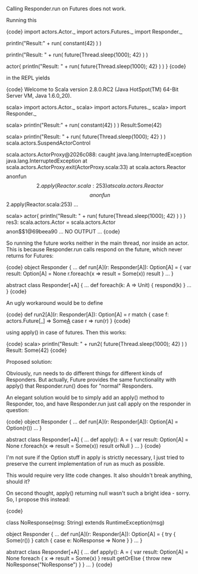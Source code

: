 Calling Responder.run on Futures does not work.

Running this

{code}
import actors.Actor._
import actors.Futures._
import Responder._

println("Result:" + run( constant(42) ) )

println("Result: " +  run( future{Thread.sleep(1000); 42} ) )

actor{ println("Result: " +  run( future{Thread.sleep(1000); 42} ) ) }
{code}

in the REPL yields

{code}
Welcome to Scala version 2.8.0.RC2 (Java HotSpot(TM) 64-Bit Server VM, Java 1.6.0_20).

scala> import actors.Actor._
scala> import actors.Futures._
scala> import Responder._

scala> println("Result:" + run( constant(42) ) )
Result:Some(42)

scala> println("Result: " +  run( future{Thread.sleep(1000); 42} ) )
scala.actors.SuspendActorControl

scala.actors.ActorProxy@2026c088: caught java.lang.InterruptedException
java.lang.InterruptedException
	at scala.actors.ActorProxy.exit(ActorProxy.scala:33)
	at scala.actors.Reactor$$$$anonfun$$2.apply(Reactor.scala:253)
	at scala.actors.Reactor$$$$anonfun$$2.apply(Reactor.scala:253)
    ...

scala> actor{ println("Result: " +  run( future{Thread.sleep(1000); 42} ) ) }
res3: scala.actors.Actor = scala.actors.Actor$$$$anon$$1@69beea90
    ... NO OUTPUT ...
{code}

So running the future works neither in the main thread, nor inside an
actor. This is because Responder.run calls respond on the future,
which never returns for Futures:

{code}
object Responder {
  ...
  def run[A](r: Responder[A]): Option[A] = {
    var result: Option[A] = None
    r.foreach(x => result = Some(x))
    result
  }
  ...
}

abstract class Responder[+A] {
  ...
  def foreach(k: A => Unit) { respond(k) }
  ...
}
{code}


An ugly workaround would be to define

{code}
def run2[A](r: Responder[A]): Option[A] = r match {
  case f: actors.Future[_] => Some[A](f())
  case r => run(r)
}
{code}

using apply() in case of futures. Then this works:

{code}
scala> println("Result: " +  run2( future{Thread.sleep(1000); 42} ) )
Result: Some(42)
{code}


Proposed solution:

Obviously, run needs to do different things for different kinds
of Responders. But actually, Future provides the same functionality
with apply() that Responder.run() does for "normal" Responders.

An elegant solution would be to simply add an apply() method
to Responder, too, and have Responder.run just call apply on
the responder in question:


{code}
object Responder {
  ...
  def run[A](r: Responder[A]): Option[A] = Option(r())
  ...
}

abstract class Responder[+A] {
  ...
  def apply(): A = {
    var result: Option[A] = None
    r.foreach(x => result = Some(x))
    result orNull
  }
  ...
}
{code}

I'm not sure if the Option stuff in apply is strictly necessary, I just tried to preserve the current implementation of run as much as possible.

This would require very litte code changes. It also shouldn't break anything, should it?

On second thought, apply() returning null wasn't such a bright
idea - sorry. So, I propose this instead:

{code}

class NoResponse(msg: String) extends RuntimeException(msg)

object Responder {
  ...
  def run[A](r: Responder[A]): Option[A] = {
    try { Some(r()) }
    catch { case e: NoResponse => None }
  }
  ...
}

abstract class Responder[+A] {
  ...
  def apply(): A = {
    var result: Option[A] = None
    foreach { x => result = Some(x) }
    result getOrElse { throw new NoResponse("NoResponse") }
  }
  ...
}
{code}

